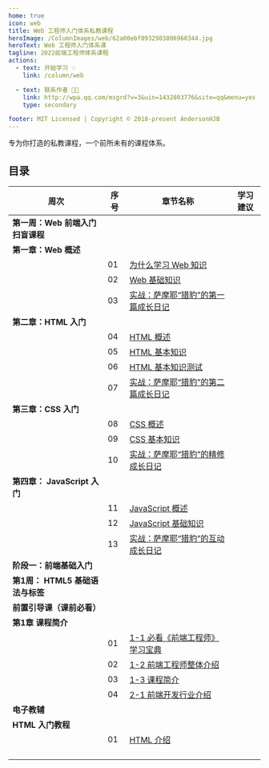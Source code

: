 ```yaml
---
home: true
icon: web
title: Web 工程师入门体系私教课程
heroImage: /ColumnImages/web/62a00ebf0932983806960344.jpg
heroText: Web 工程师入门体系课
tagline: 2022前端工程师体系课程
actions:
  - text: 开始学习 💡
    link: /column/web

  - text: 联系作者 👩‍🎓
    link: http://wpa.qq.com/msgrd?v=3&uin=1432803776&site=qq&menu=yes
    type: secondary

footer: MIT Licensed | Copyright © 2018-present AndersonHJB
---
```


专为你打造的私教课程，一个前所未有的课程体系。

## 目录

| 周次                             | 序号 | 章节名称                                                 | 学习建议 |
| -------------------------------- | ---- | -------------------------------------------------------- | -------- |
| **第一周：Web 前端入门扫盲课程** |      |                                                          |          |
| **第一章：Web 概述**             |      |                                                          |          |
|                                  | 01   | [为什么学习 Web 知识](./base/README.md)                  |          |
|                                  | 02   | [Web 基础知识](./base/base_01.md)                        |          |
|                                  | 03   | [实战：萨摩耶“猎豹”的第一篇成长日记](./base/base_02.md)  |          |
| **第二章：HTML 入门**            |      |                                                          |          |
|                                  | 04   | [HTML 概述](./base/base_03.md)                           |          |
|                                  | 05   | [HTML 基本知识](./base/base_04.md)                       |          |
|                                  | 06   | [HTML 基本知识测试](./base/base_05.md)                   |          |
|                                  | 07   | [实战：萨摩耶“猎豹”的第二篇成长日记](./base/base_06.md)  |          |
| **第三章：CSS 入门**             |      |                                                          |          |
|                                  | 08   | [CSS 概述](./base/base_07.md)                            |          |
|                                  | 09   | [CSS 基本知识](./base/base_08.md)                        |          |
|                                  | 10   | [实战：萨摩耶“猎豹”的精修成长日记](./base/base_09.md)    |          |
| **第四章： JavaScript 入门**     |      |                                                          |          |
|                                  | 11   | [JavaScript 概述](./base/base_10.md)                     |          |
|                                  | 12   | [JavaScript 基础知识](./base/base_11.md)                 |          |
|                                  | 13   | [实战：萨摩耶“猎豹”的互动成长日记](./base/base_12.md)    |          |
| **阶段一：前端基础入门**         |      |                                                          |          |
| **第1周： HTML5 基础语法与标签** |      |                                                          |          |
| **前置引导课（课前必看）**       |      |                                                          |          |
| **第1章 课程简介**               |      |                                                          |          |
|                                  | 01   | [1-1 必看《前端工程师》学习宝典 ](./txk/week1/txk_01.md) |          |
|                                  | 02   | [1-2 前端工程师整体介绍 ](./txk/week1/txk_02.md)         |          |
|                                  | 03   | [1-3 课程简介 ](./txk/week1/txk_03.md)                   |          |
|                                  | 04   | [2-1 前端开发行业介绍  ](./txk/week1/txk_04.md)          |          |
| **电子教辅**                     |      |                                                          |          |
| **HTML 入门教程**                |      |                                                          |          |
|                                  | 01   | [HTML 介绍](./book/html-01.md)                           |          |
|                                  |      |                                                          |          |
|                                  |      |                                                          |          |
|                                  |      |                                                          |          |
|                                  |      |                                                          |          |

